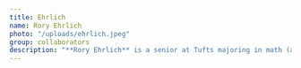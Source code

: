 ```yaml
---
title: Ehrlich
name: Rory Ehrlich
photo: "/uploads/ehrlich.jpeg"
group: collaborators
description: "**Rory Ehrlich** is a senior at Tufts majoring in math (and dabbling in anthropology and philosophy). Last summer, he taught discrete math in an inquiry-based format at MathILy-Er, a math program for high school students. In addition to democracy reform, he is interested in the politics of climate change, wealth redistribution, and freedom from work. \n"
--- 
```

